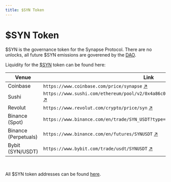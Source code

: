 ```yaml
---
title: $SYN Token
---
```


# $SYN Token

$SYN is the governance token for the Synapse Protocol. There are no unlocks, all future $SYN emissions are goverened by the [DAO](/docs/About/DAO).

Liquidity for the [$SYN](https://coinmarketcap.com/currencies/synapse-2/) token can be found here:

| Venue                | Link                                                                                                                                                                       |
| -------------------- | -------------------------------------------------------------------------------------------------------------------------------------------------------------------------- |
| Coinbase             | `https://www.coinbase.com/price/synapse` [↗](https://www.coinbase.com/price/synapse)                                                                                       |
| Sushi                | `https://www.sushi.com/ethereum/pool/v2/0x4a86c01d67965f8cb3d0aaa2c655705e64097c31` [↗](https://www.sushi.com/ethereum/pool/v2/0x4a86c01d67965f8cb3d0aaa2c655705e64097c31) |
| Revolut              | `https://www.revolut.com/crypto/price/syn` [↗](https://www.revolut.com/crypto/price/syn)                                                                                   |
| Binance (Spot)       | `https://www.binance.com/en/trade/SYN_USDT?type=spot` [↗](https://www.binance.com/en/trade/SYN_USDT?type=spot)                                                             |
| Binance (Perpetuals) | `https://www.binance.com/en/futures/SYNUSDT` [↗](https://www.binance.com/en/futures/SYNUSDT)                                                                               |
| Bybit (SYN/USDT)     | `https://www.bybit.com/trade/usdt/SYNUSDT` [↗](https://www.bybit.com/trade/usdt/SYNUSDT)                                                                                   |

<br />

All $SYN token addresses can be found [here](/docs/Contracts/SYN).
